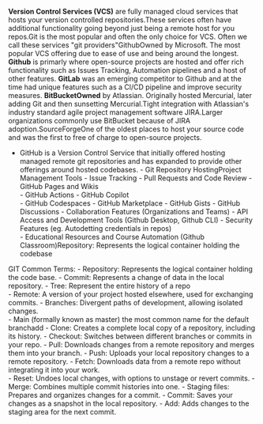 **Version Control Services (VCS)** are fully managed cloud services that hosts your version controlled repositories.These services often have additional functionality going beyond just being a remote host for you repos.Git is the most popular and often the only choice for VCS. Often we call these services "git providers"GithubOwned by Microsoft. The most popular VCS offering due to ease of use and being around the longest. 
**Github** is primarly where open-source projects are hosted and offer rich functionality such as Issues Tracking, Automation pipelines and a host of other features.
**GitLab** was an emerging competitor to Github and at the time had unique features such as a Cl/CD pipeline and improve security measures.
**BitBucketOwned** by Atlassian. Originally hosted Mercurial, later adding Git and then sunsetting Mercurial.Tight integration with Atlassian's industry standard agile project management software JIRA.Larger organizations commonly use BitBucket because of JIRA adoption.SourceForgeOne of the oldest places to host your source code and was the first to free of charge to open-source projects.




* GitHub is a Version Control Service that initially offered hosting managed remote git repositories and has expanded to provide other offerings around hosted codebases.
	    - Git Repository HostingProject Management Tools
		- Issue Tracking
		- Pull Requests and Code Review	
		- GitHub Pages and Wikis	
		- GitHub Actions
		- GitHub Copilot	
		- GitHub Codespaces
		- GitHub Marketplace
		- GitHub Gists
		- GitHub Discussions
		- Collaboration Features (Organizations and Teams)
		- API Access and Development Tools (Github Desktop, Github CLI)
		- Security Features (eg. Autodetting credentials in repos)	
		- Educational Resources and Course Automation (Github Classroom)Repository: Represents the logical container holding the codebase

GIT Common Terms:
		- Repository: Represents the logical container holding the code base.
		- Commit: Represents a change of data in the local repository.
		- Tree: Represent the entire history of a repo	
		- Remote: A version of your project hosted elsewhere, used for exchanging commits.
		- Branches: Divergent paths of development, allowing isolated changes.	
		- Main (formally known as master) the most common name for the default branchadd
		- Clone: Creates a complete local copy of a repository, including its history.
		- Checkout: Switches between different branches or commits in your repo.
		- Pull: Downloads changes from a remote repository and merges them into your branch.
		- Push: Uploads your local repository changes to a remote repository.
		- Fetch: Downloads data from a remote repo without integrating it into your work.	
		- Reset: Undoes local changes, with options to unstage or revert commits.
		- Merge: Combines multiple commit histories into one.
		- Staging files: Prepares and organizes changes for a commit.
			- Commit: Saves your changes as a snapshot in the local repository.
			- Add: Adds changes to the staging area for the next commit.